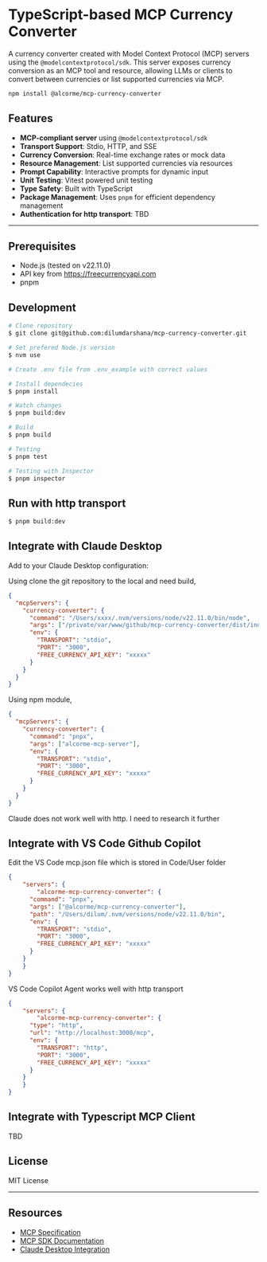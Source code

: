 # TypeScript-based MCP Currency Converter

A currency converter created with Model Context Protocol (MCP) servers using the `@modelcontextprotocol/sdk`. This server exposes currency conversion as an MCP tool and resource, allowing LLMs or clients to convert between currencies or list supported currencies via MCP.

```bash
npm install @alcorme/mcp-currency-converter
```

## Features

- **MCP-compliant server** using `@modelcontextprotocol/sdk`
- **Transport Support**: Stdio, HTTP, and SSE
- **Currency Conversion**: Real-time exchange rates or mock data
- **Resource Management**: List supported currencies via resources
- **Prompt Capability**: Interactive prompts for dynamic input
- **Unit Testing**: Vitest powered unit testing
- **Type Safety**: Built with TypeScript
- **Package Management**: Uses `pnpm` for efficient dependency management
- **Authentication for http transport**: TBD

---

## Prerequisites
- Node.js (tested on v22.11.0)
- API key from https://freecurrencyapi.com
- pnpm

## Development

```bash
# Clone repository
$ git clone git@github.com:dilumdarshana/mcp-currency-converter.git

# Set prefered Node.js version
$ nvm use

# Create .env file from .env_example with correct values

# Install dependecies
$ pnpm install

# Watch changes
$ pnpm build:dev

# Build
$ pnpm build

# Testing
$ pnpm test

# Testing with Inspector
$ pnpm inspector
```
## Run with http transport

```bash
$ pnpm build:dev
```

## Integrate with Claude Desktop

Add to your Claude Desktop configuration:

Using clone the git repository to the local and need build,

```json
{
  "mcpServers": {
    "currency-converter": {
      "command": "/Users/xxxx/.nvm/versions/node/v22.11.0/bin/node",
      "args": ["/private/var/www/github/mcp-currency-converter/dist/index.js"],
      "env": {
        "TRANSPORT": "stdio",
        "PORT": "3000",
        "FREE_CURRENCY_API_KEY": "xxxxx"
      }
    }
  }
}
```

Using npm module,

```json
{
  "mcpServers": {
    "currency-converter": {
      "command": "pnpx",
      "args": ["alcorme-mcp-server"],
      "env": {
        "TRANSPORT": "stdio",
        "PORT": "3000",
        "FREE_CURRENCY_API_KEY": "xxxxx"
      }
    }
  }
}
```

Claude does not work well with http. I need to research it further

## Integrate with VS Code Github Copilot

Edit the VS Code mcp.json file which is stored in Code/User folder

```json
{
	"servers": {
		"alcorme-mcp-currency-converter": {
      "command": "pnpx",
      "args": ["@alcorme/mcp-currency-converter"],
      "path": "/Users/dilum/.nvm/versions/node/v22.11.0/bin",
      "env": {
        "TRANSPORT": "stdio",
        "PORT": "3000",
        "FREE_CURRENCY_API_KEY": "xxxxx"
      }
    }
	}
}
```

VS Code Copilot Agent works well with http transport
```json
{
	"servers": {
		"alcorme-mcp-currency-converter": {
      "type": "http",
      "url": "http://localhost:3000/mcp",
      "env": {
        "TRANSPORT": "http",
        "PORT": "3000",
        "FREE_CURRENCY_API_KEY": "xxxxx"
      }
    }
	}
}
```

## Integrate with Typescript MCP Client
TBD

## License

MIT License

---

## Resources

- [MCP Specification](https://spec.modelcontextprotocol.io/)
- [MCP SDK Documentation](https://github.com/modelcontextprotocol/typescript-sdk)
- [Claude Desktop Integration](https://claude.ai/docs/mcp)
